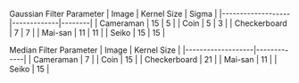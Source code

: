 Gaussian Filter Parameter
| Image             | Kernel Size | Sigma  |
|-------------------|-------------|--------|
| Cameraman         | 15          | 5      |
| Coin              | 5           | 3      |
| Checkerboard      | 7           | 7      |
| Mai-san           | 11          | 11     |
| Seiko             | 15          | 15     |

Median Filter Parameter
| Image             | Kernel Size |
|-------------------|-------------|
| Cameraman         | 7           |
| Coin              | 15          |
| Checkerboard      | 21          |
| Mai-san           | 11          |
| Seiko             | 15          |